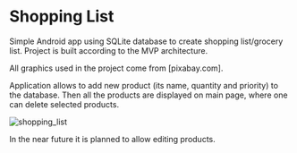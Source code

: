 # Shopping List
Simple Android app using SQLite database to create shopping list/grocery list. Project is built according to the MVP architecture.

All graphics used in the project come from [pixabay.com].

Application allows to add new product (its name, quantity and priority) to the database. Then all the products are displayed on main page, where one can delete selected products.


![shopping_list](https://user-images.githubusercontent.com/56269299/111634372-bbf48180-87f6-11eb-9f9f-fd3eb3dca291.png)

In the near future it is planned to allow editing products.

